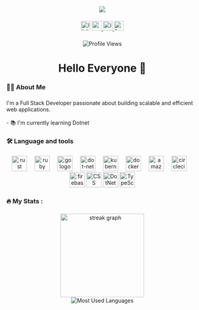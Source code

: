 <div align="center">
 <img src="https://github-readme-activity-graph.vercel.app/graph?username=krishalstha&theme=react-dark" />
</div>

###

<div align="center">
  <img src="https://img.shields.io/static/v1?message=LinkedIn&logo=linkedin&label=&color=0077B5&logoColor=white&labelColor=&style=for-the-badge" height="25" alt="linkedin logo"  />
  
  <a href="https://www.youtube.com/@demoncrist7034" target="_blank">
  <img src="https://img.shields.io/static/v1?message=Youtube&logo=youtube&label=&color=FF0000&logoColor=white&labelColor=&style=for-the-badge" height="25" alt="youtube logo"  />
  </a>
 <a href="https://www.instagram.com/crist_stha" target="_blank">
  <img src="https://img.shields.io/static/v1?message=Instagram&logo=instagram&label=&color=E4405F&logoColor=white&labelColor=&style=for-the-badge" height="25" alt="instagram logo" />
</a>
<a href="https://www.facebook.com/krishal.shrestha.180" target="_blank">
  <img src="https://img.shields.io/static/v1?message=Facebook&logo=facebook&label=&color=1877F2&logoColor=white&labelColor=&style=for-the-badge" height="25" alt="facebook logo" />
</a>


</div>

###

<div align="center">
  <img src="https://komarev.com/ghpvc/?username=krishalstha&label=Profile%20Views&color=blue&style=flat" alt="Profile Views" />
</div>


###

<h1 align="center">Hello Everyone 👋</h1>

###

<h3 align="left">👩‍💻  About Me</h3>

###

<p align="left">I'm a Full Stack Developer passionate about building scalable and efficient web applications.<br><br>- 📚 I'm currently learning Dotnet<br></p>

###

<h3 align="left">🛠 Language and tools</h3>

###

<div align="center">
  <img src="https://cdn.jsdelivr.net/gh/devicons/devicon/icons/html5/html5-original.svg" height="40" alt="rust logo"  />
  <img width="12" />
  <img src="https://cdn.jsdelivr.net/gh/devicons/devicon/icons/css3/css3-original.svg" height="40" alt="ruby logo"  />
  <img width="12" />
   <img src="https://cdn.jsdelivr.net/gh/devicons/devicon/icons/typescript/typescript-original.svg" height="40" alt="go logo"  />
  <img width="12" />
  <img src="https://cdn.jsdelivr.net/gh/devicons/devicon/icons/dot-net/dot-net-plain-wordmark.svg" height="40" alt="dot-net logo"  />
   <img width="12" />
  <img src="https://cdn.jsdelivr.net/gh/devicons/devicon/icons/mysql/mysql-original.svg" height="40" alt="kubernetes logo"  />
  <img width="12" />
  <img src="https://cdn.jsdelivr.net/gh/devicons/devicon/icons/csharp/csharp-original.svg" height="40" alt="docker logo"  />
  <img width="12" />
  <img src="https://cdn.jsdelivr.net/gh/devicons/devicon/icons/flutter/flutter-original.svg" height="40" alt="amazonwebservices logo"  />
  <img width="12" />
  <img src="https://cdn.jsdelivr.net/gh/devicons/devicon/icons/dart/dart-original.svg" height="40" alt="circleci logo"  />
 <img width="12" />
  <img src="https://cdn.jsdelivr.net/gh/devicons/devicon/icons/firebase/firebase-plain-wordmark.svg" height="40" alt="firebase logo"  />
 <img src="https://media.giphy.com/media/ln7z2eWriiQAllfVcn/giphy.gif" height="40" alt="CSS logo" />
<img src="https://media.giphy.com/media/kH1DBkPNyZPOk0BxrM/giphy.gif" height="40" alt="DotNet logo" />
<img src="https://media.giphy.com/media/JqDcpPX8vWahUny0pE/giphy.gif" height="40" alt="TypeScript logo" />
</div>

###

<h3 align="left">🔥 My Stats :</h3>

###

<div align="center">
  <img src="https://streak-stats.demolab.com?user=krishalstha&locale=en&mode=daily&theme=dark&hide_border=false&border_radius=5&order=3" height="220" alt="streak graph" />
</div>
<div align="center">
<img src="https://github-readme-stats.vercel.app/api/top-langs/?username=krishalstha&layout=compact&theme=dark&hide_border=false" alt="Most Used Languages" />
</div>


###
